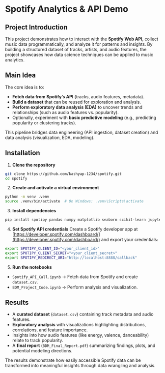 # Spotify Analytics & API Demo

## Project Introduction

This project demonstrates how to interact with the **Spotify Web API**, collect music data programmatically, and analyze it for patterns and insights. By building a structured dataset of tracks, artists, and audio features, the project showcases how data science techniques can be applied to music analytics.

## Main Idea

The core idea is to:

* **Fetch data from Spotify’s API** (tracks, audio features, metadata).
* **Build a dataset** that can be reused for exploration and analysis.
* **Perform exploratory data analysis (EDA)** to uncover trends and relationships (such as audio features vs. popularity).
* Optionally, experiment with **basic predictive modeling** (e.g., predicting popularity or clustering tracks).

This pipeline bridges data engineering (API ingestion, dataset creation) and data analysis (visualization, EDA, modeling).

## Installation

1. **Clone the repository**

```bash
git clone https://github.com/kashyap-1234/spotify.git
cd spotify
```

2. **Create and activate a virtual environment**

```bash
python -m venv .venv
source .venv/bin/activate  # On Windows: .venv\Scripts\activate
```

3. **Install dependencies**

```bash
pip install spotipy pandas numpy matplotlib seaborn scikit-learn jupyter
```

4. **Set Spotify API credentials**
   Create a Spotify developer app at [https://developer.spotify.com/dashboard/](https://developer.spotify.com/dashboard/) and export your credentials:

```bash
export SPOTIPY_CLIENT_ID="<your_client_id>"
export SPOTIPY_CLIENT_SECRET="<your_client_secret>"
export SPOTIPY_REDIRECT_URI="http://localhost:8888/callback"
```

5. **Run the notebooks**

* `Spotify_API_Call.ipynb` → Fetch data from Spotify and create `dataset.csv`.
* `BDM_Project_Code.ipynb` → Perform analysis and visualization.

## Results

* A **curated dataset** (`dataset.csv`) containing track metadata and audio features.
* **Exploratory analysis** with visualizations highlighting distributions, correlations, and feature importance.
* Insights into how audio features (like energy, valence, danceability) relate to track popularity.
* A **final report** (`BDM_Final_Report.pdf`) summarizing findings, plots, and potential modeling directions.

The results demonstrate how easily accessible Spotify data can be transformed into meaningful insights through data wrangling and analysis.
